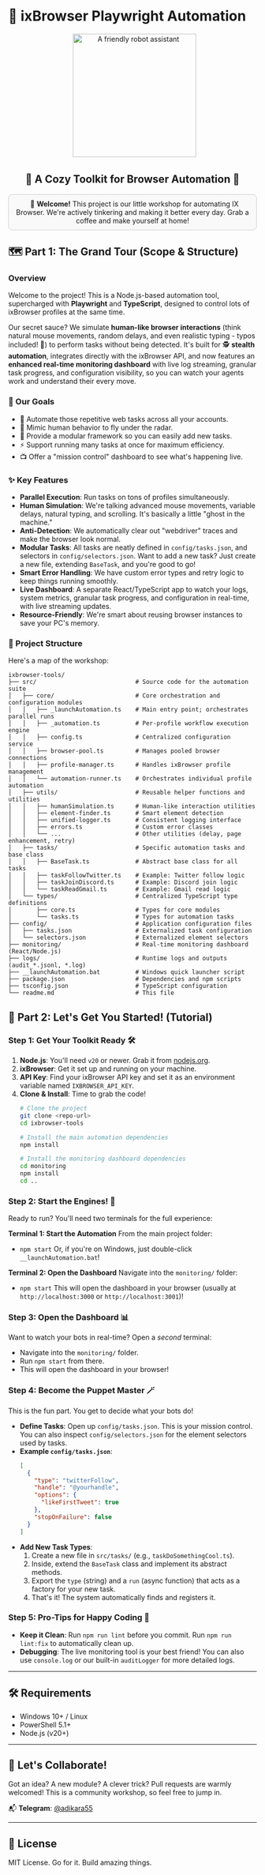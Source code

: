 # 🤖 ixBrowser Playwright Automation

<div align="center">
  <img src="https://cdn-icons-png.freepik.com/256/8999/8999462.png" alt="A friendly robot assistant" width="250"/>
</div>

<h2 align="center">🧰 A Cozy Toolkit for Browser Automation 🧰</h2>

<div align="center" style="border: 1px solid #ccc; padding: 10px; border-radius: 8px; background-color: #f9f9f9;">
  👋 <b>Welcome!</b> This project is our little workshop for automating IX Browser. We're actively tinkering and making it better every day. Grab a coffee and make yourself at home!
</div>

## 🗺️ Part 1: The Grand Tour (Scope & Structure)

### Overview

Welcome to the project! This is a Node.js-based automation tool, supercharged with **Playwright** and **TypeScript**, designed to control lots of ixBrowser profiles at the same time.

Our secret sauce? We simulate **human-like browser interactions** (think natural mouse movements, random delays, and even realistic typing - typos included! 🤫) to perform tasks without being detected. It's built for 🕵️ **stealth automation**, integrates directly with the ixBrowser API, and now features an **enhanced real-time monitoring dashboard** with live log streaming, granular task progress, and configuration visibility, so you can watch your agents work and understand their every move.

### 🎯 Our Goals

* 🤖 Automate those repetitive web tasks across all your accounts.
* 🥸 Mimic human behavior to fly under the radar.
* 🧩 Provide a modular framework so you can easily add new tasks.
* ⚡ Support running many tasks at once for maximum efficiency.
* 📺 Offer a "mission control" dashboard to see what's happening live.

### ✨ Key Features

* **Parallel Execution**: Run tasks on tons of profiles simultaneously.
* **Human Simulation**: We're talking advanced mouse movements, variable delays, natural typing, and scrolling. It's basically a little "ghost in the machine."
* **Anti-Detection**: We automatically clear out "webdriver" traces and make the browser look normal.
* **Modular Tasks**: All tasks are neatly defined in `config/tasks.json`, and selectors in `config/selectors.json`. Want to add a new task? Just create a new file, extending `BaseTask`, and you're good to go!
* **Smart Error Handling**: We have custom error types and retry logic to keep things running smoothly.
* **Live Dashboard**: A separate React/TypeScript app to watch your logs, system metrics, granular task progress, and configuration in real-time, with live streaming updates.
* **Resource-Friendly**: We're smart about reusing browser instances to save your PC's memory.

### 🌳 Project Structure

Here's a map of the workshop:
```
ixbrowser-tools/
├── src/                            # Source code for the automation suite
│   ├── core/                       # Core orchestration and configuration modules
│   │   ├── _launchAutomation.ts    # Main entry point; orchestrates parallel runs
│   │   ├── _automation.ts          # Per-profile workflow execution engine
│   │   ├── config.ts               # Centralized configuration service
│   │   ├── browser-pool.ts         # Manages pooled browser connections
│   │   ├── profile-manager.ts      # Handles ixBrowser profile management
│   │   └── automation-runner.ts    # Orchestrates individual profile automation
│   ├── utils/                      # Reusable helper functions and utilities
│   │   ├── humanSimulation.ts      # Human-like interaction utilities
│   │   ├── element-finder.ts       # Smart element detection
│   │   ├── unified-logger.ts       # Consistent logging interface
│   │   ├── errors.ts               # Custom error classes
│   │   └── ...                     # Other utilities (delay, page enhancement, retry)
│   ├── tasks/                      # Specific automation tasks and base class
│   │   ├── BaseTask.ts             # Abstract base class for all tasks
│   │   ├── taskFollowTwitter.ts    # Example: Twitter follow logic
│   │   ├── taskJoinDiscord.ts      # Example: Discord join logic
│   │   └── taskReadGmail.ts        # Example: Gmail read logic
│   └── types/                      # Centralized TypeScript type definitions
│       ├── core.ts                 # Types for core modules
│       └── tasks.ts                # Types for automation tasks
├── config/                         # Application configuration files
│   ├── tasks.json                  # Externalized task configuration
│   └── selectors.json              # Externalized element selectors
├── monitoring/                     # Real-time monitoring dashboard (React/Node.js)
├── logs/                           # Runtime logs and outputs (audit_*.jsonl, *.log)
├── __launchAutomation.bat          # Windows quick launcher script
├── package.json                    # Dependencies and npm scripts
├── tsconfig.json                   # TypeScript configuration
└── readme.md                       # This file
```
## 🚀 Part 2: Let's Get You Started! (Tutorial)

### Step 1: Get Your Toolkit Ready 🛠️

1.  **Node.js**: You'll need `v20` or newer. Grab it from [nodejs.org](https://nodejs.org/).
2.  **ixBrowser**: Get it set up and running on your machine.
3.  **API Key**: Find your ixBrowser API key and set it as an environment variable named `IXBROWSER_API_KEY`.
4.  **Clone & Install**: Time to grab the code!
    ```bash
    # Clone the project
    git clone <repo-url>
    cd ixbrowser-tools

    # Install the main automation dependencies
    npm install

    # Install the monitoring dashboard dependencies
    cd monitoring
    npm install
    cd ..
    ```

### Step 2: Start the Engines! 🤖

Ready to run? You'll need two terminals for the full experience:

**Terminal 1: Start the Automation**
From the main project folder:
* `npm start`
Or, if you're on Windows, just double-click `__launchAutomation.bat`!

**Terminal 2: Open the Dashboard**
Navigate into the `monitoring/` folder:
* `npm start`
This will open the dashboard in your browser (usually at `http://localhost:3000` or `http://localhost:3001`)!

### Step 3: Open the Dashboard 📊

Want to watch your bots in real-time? Open a *second* terminal:

* Navigate into the `monitoring/` folder.
* Run `npm start` from there.
* This will open the dashboard in your browser!

### Step 4: Become the Puppet Master 🪄

This is the fun part. You get to decide what your bots do!

* **Define Tasks**: Open up `config/tasks.json`. This is your mission control. You can also inspect `config/selectors.json` for the element selectors used by tasks.
* **Example `config/tasks.json`**:
    ```json
    [
      {
        "type": "twitterFollow",
        "handle": "@yourhandle",
        "options": {
          "likeFirstTweet": true
        },
        "stopOnFailure": false
      }
    ]
    ```
* **Add New Task Types**:
    1.  Create a new file in `src/tasks/` (e.g., `taskDoSomethingCool.ts`).
    2.  Inside, extend the `BaseTask` class and implement its abstract methods.
    3.  Export the `type` (string) and a `run` (async function) that acts as a factory for your new task.
    4.  That's it! The system automatically finds and registers it.

### Step 5: Pro-Tips for Happy Coding 🧠

* **Keep it Clean**: Run `npm run lint` before you commit. Run `npm run lint:fix` to automatically clean up.
* **Debugging**: The live monitoring tool is your best friend! You can also use `console.log` or our built-in `auditLogger` for more detailed logs.

---

## 🛠️ Requirements

* Windows 10+ / Linux
* PowerShell 5.1+
* Node.js (v20+)

---

## 👋 Let's Collaborate!

Got an idea? A new module? A clever trick? Pull requests are warmly welcomed! This is a community workshop, so feel free to jump in.

📬 **Telegram**: [@adikara55](https://t.me/adikara55)

---

## 📄 License

MIT License. Go for it. Build amazing things.
